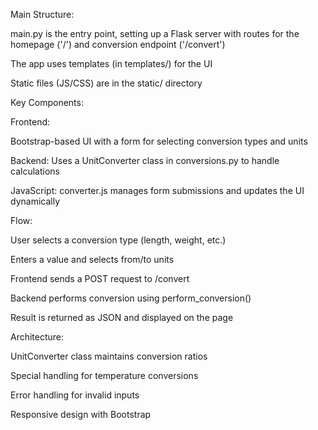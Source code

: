

Main Structure:

  main.py is the entry point, setting up a Flask server with routes for the homepage ('/') and conversion endpoint ('/convert')
  
  The app uses templates (in templates/) for the UI
  
  Static files (JS/CSS) are in the static/ directory
  
  Key Components:

Frontend: 

  Bootstrap-based UI with a form for selecting conversion types and units
  
  Backend: Uses a UnitConverter class in conversions.py to handle calculations
  
  JavaScript: converter.js manages form submissions and updates the UI dynamically
  
Flow:

  User selects a conversion type (length, weight, etc.)
  
  Enters a value and selects from/to units
  
  Frontend sends a POST request to /convert
  
  Backend performs conversion using perform_conversion()
  
  Result is returned as JSON and displayed on the page

Architecture:

  UnitConverter class maintains conversion ratios
  
  Special handling for temperature conversions
  
  Error handling for invalid inputs
  
  Responsive design with Bootstrap
